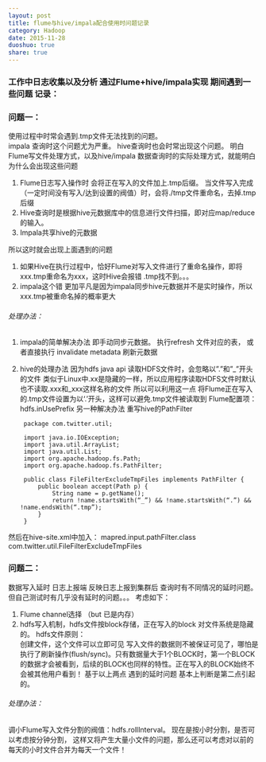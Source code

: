 ```yaml
---
layout: post
title: flume与hive/impala配合使用时问题记录
category: Hadoop
date: 2015-11-28
duoshuo: true
share: true
---
```


### 工作中日志收集以及分析  通过Flume+hive/impala实现 期间遇到一些问题  记录：  
### 问题一：
使用过程中时常会遇到.tmp文件无法找到的问题。  
impala 查询时这个问题尤为严重。 hive查询时也会时常出现这个问题。
明白Flume写文件处理方式，以及hive/impala 数据查询时的实际处理方式，就能明白为什么会出现这些问题

1. Flume日志写入操作时 会将正在写入的文件加上.tmp后缀。 当文件写入完成（一定时间没有写入/达到设置的阀值）时，会将./tmp文件重命名，去掉.tmp后缀
2. Hive查询时是根据hive元数据库中的信息进行文件扫描，即对应map/reduce的输入。
3. Impala共享hive的元数据
 
所以这时就会出现上面遇到的问题
1. 如果Hive在执行过程中，恰好Flume对写入文件进行了重命名操作，即将xxx.tmp重命名为xxx，这时Hive会报错  .tmp找不到。。。
2. impala这个错  更加平凡是因为impala同步hive元数据并不是实时操作，所以xxx.tmp被重命名掉的概率更大

###### 处理办法：  
1. impala的简单解决办法 即手动同步元数据。 执行refresh 文件对应的表， 或者直接执行 invalidate metadata 刷新元数据

2. hive的处理办法 
因为hdfs java api 读取HDFS文件时，会忽略以”.”和”_”开头的文件
类似于Linux中.xx是隐藏的一样，所以应用程序读取HDFS文件时默认也不读取.xxx和_xxx这样名称的文件
所以可以利用这一点 将Flume正在写入的.tmp文件设置为以‘.’开头，这样可以避免.tmp文件被读取到
Flume配置项：hdfs.inUsePrefix
另一种解决办法 重写hive的PathFilter

		package com.twitter.util;
		
		import java.io.IOException;
		import java.util.ArrayList;
		import java.util.List;
		import org.apache.hadoop.fs.Path;
		import org.apache.hadoop.fs.PathFilter;
		
		public class FileFilterExcludeTmpFiles implements PathFilter {
		    public boolean accept(Path p) {
		        String name = p.getName();
		        return !name.startsWith(“_”) && !name.startsWith(“.”) && !name.endsWith(“.tmp”);
		    }
		}

然后在hive-site.xml中加入：
		<property>
		    <name>mapred.input.pathFilter.class</name>
		    <value>com.twitter.util.FileFilterExcludeTmpFiles</value>
		</property>



### 问题二：
数据写入延时
日志上报端 反映日志上报到集群后 查询时有不同情况的延时问题。 但自己测试时有几乎没有延时的问题。。。
考虑如下：
1. Flume channel选择 （but 已是内存）
2. hdfs写入机制，hdfs文件按block存储，正在写入的block 对文件系统是隐藏的。
hdfs文件原则：  
创建文件，这个文件可以立即可见
写入文件的数据则不被保证可见了，哪怕是执行了刷新操作(flush/sync)。只有数据量大于1个BLOCK时，第一个BLOCK的数据才会被看到，后续的BLOCK也同样的特性。正在写入的BLOCK始终不会被其他用户看到！ 
基于以上两点  遇到的延时问题 基本上判断是第二点引起的。
###### 处理办法：
调小Flume写入文件分割的阀值：hdfs.rollInterval。
现在是按小时分割，是否可以考虑按分钟分割，
这样又将产生大量小文件的问题，那么还可以考虑对以前的每天的小时文件合并为每天一个文件！

